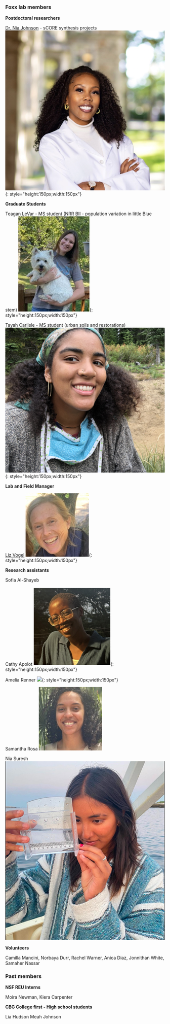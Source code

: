 
### Foxx lab members

**Postdoctoral researchers**

[Dr. Nia Johnson](https://niajohnson.info/) - sCORE synthesis projects
![](images/Nia_J.png){: style="height:150px;width:150px"}


**Graduate Students**

Teagan LeVar - MS student (NRR BII - population variation in little Blue stem)
![](images/Teagan.jpg){: style="height:150px;width:150px"}


Tayah Carlisle - MS student (urban soils and restorations)
![](images/Tayah.jpg){: style="height:150px;width:150px"}


**Lab and Field Manager**

[Liz Vogel](https://www.northbranchnatives.com/)
![](images/liz.jpg){: style="height:150px;width:150px"}


**Research assistants**

Sofia Al-Shayeb

Cathy Apolot
![](images/Cathy.png){: style="height:150px;width:150px"}


Amelia Renner
![](images/amelia.jpeg){: style="height:150px;width:150px"}


Samantha Rosa
![](images/Samantha.jpg)

Nia Suresh
![](images/Nia_S.jpg)

**Volunteers**

Camilla Mancini, Norbaya Durr, Rachel Warner, Anica Diaz, Jonnithan White, Samaher Nassar 

### Past members
**NSF REU Interns**

Moira Newman, Kiera Carpenter

**CBG College first - High school students**

Lia Hudson 
Meah Johnson 
